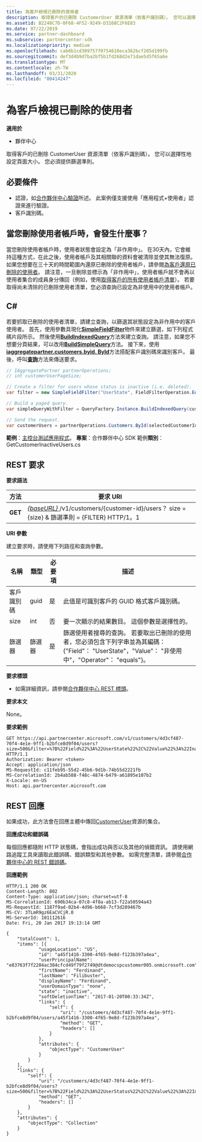 ```yaml
---
title: 為客戶檢視已刪除的使用者
description: 取得客戶的已刪除 CustomerUser 資源清單（依客戶識別碼）。 您可以選擇性地設定頁面大小。 您必須提供篩選準則。
ms.assetid: B2248C7D-0F68-4F52-9249-D3168C2F6E83
ms.date: 07/22/2019
ms.service: partner-dashboard
ms.subservice: partnercenter-sdk
ms.localizationpriority: medium
ms.openlocfilehash: cab6b1cd309757f0754610eca362bcf205d199fb
ms.sourcegitcommit: def3d4b9d7ba2bf5b1fd268d2e71dae5d5f65a6e
ms.translationtype: MT
ms.contentlocale: zh-TW
ms.lasthandoff: 03/31/2020
ms.locfileid: "80414247"
---
```

# <a name="view-deleted-users-for-a-customer"></a>為客戶檢視已刪除的使用者


**適用於**

- 夥伴中心

取得客戶的已刪除 CustomerUser 資源清單（依客戶識別碼）。 您可以選擇性地設定頁面大小。 您必須提供篩選準則。

## <a name="span-idprerequisitesspan-idprerequisitesspan-idprerequisitesprerequisites"></a><span id="Prerequisites"/><span id="prerequisites"/><span id="PREREQUISITES"/>必要條件


- 認證，如[合作夥伴中心驗證](partner-center-authentication.md)所述。 此案例僅支援使用「應用程式+使用者」認證來進行驗證。
- 客戶識別碼。

## <a name="span-idwhat_happens_when_you_delete_a_user_account_span-idwhat_happens_when_you_delete_a_user_account_span-idwhat_happens_when_you_delete_a_user_account_what-happens-when-you-delete-a-user-account"></a><span id="What_happens_when_you_delete_a_user_account_"/><span id="what_happens_when_you_delete_a_user_account_"/><span id="WHAT_HAPPENS_WHEN_YOU_DELETE_A_USER_ACCOUNT_"/>當您刪除使用者帳戶時，會發生什麼事？


當您刪除使用者帳戶時，使用者狀態會設定為「非作用中」。 在30天內，它會維持這種方式，在此之後，使用者帳戶及其相關聯的資料會被清除並使其無法復原。 如果您想要在三十天的時間範圍內還原已刪除的使用者帳戶，請參閱[為客戶還原已刪除的使用者](restore-a-user-for-a-customer.md)。 請注意，一旦刪除並標示為「非作用中」，使用者帳戶就不會再以使用者集合的成員身分傳回（例如，使用[取得客戶的所有使用者帳戶清單](get-a-list-of-all-user-accounts-for-a-customer.md)）。 若要取得尚未清除的已刪除使用者清單，您必須查詢已設定為非使用中的使用者帳戶。

## <a name="span-idc_span-idc_c"></a><span id="C_"/><span id="c_"/>C#


若要抓取已刪除的使用者清單，請建立查詢，以篩選其狀態設定為非作用中的客戶使用者。 首先，使用參數具現化[**SimpleFieldFilter**](https://docs.microsoft.com/dotnet/api/microsoft.store.partnercenter.models.query.simplefieldfilter)物件來建立篩選，如下列程式碼片段所示。 然後使用[**BuildIndexedQuery**](https://docs.microsoft.com/dotnet/api/microsoft.store.partnercenter.models.query.queryfactory.buildindexedquery)方法來建立查詢。 請注意，如果您不想要分頁結果，可以改用[**BuildSimpleQuery**](https://docs.microsoft.com/dotnet/api/microsoft.store.partnercenter.models.query.queryfactory.buildsimplequery)方法。 接下來，使用[**iaggregatepartner.customers.byid. ById**](https://docs.microsoft.com/dotnet/api/microsoft.store.partnercenter.customers.icustomercollection.byid)方法搭配客戶識別碼來識別客戶。 最後，呼叫[**查詢**](https://docs.microsoft.com/dotnet/api/microsoft.store.partnercenter.customerusers.icustomerusercollection.query)方法來傳送要求。

``` csharp
// IAggregatePartner partnerOperations;
// int customerUserPageSize;

// Create a filter for users whose status is inactive (i.e. deleted).
var filter = new SimpleFieldFilter("UserState", FieldFilterOperation.Equals, "Inactive");

// Build a paged query.
var simpleQueryWithFilter = QueryFactory.Instance.BuildIndexedQuery(customerUserPageSize, 0, filter);

// Send the request.
var customerUsers = partnerOperations.Customers.ById(selectedCustomerId).Users.Query(simpleQueryWithFilter);
```

**範例**：[主控台測試應用程式](console-test-app.md)。 **專案**：合作夥伴中心 SDK 範例**類別**： GetCustomerInactiveUsers.cs

## <a name="span-id_requestspan-id_requestspan-id_request-rest-request"></a><span id="_Request"/><span id="_request"/><span id="_REQUEST"/> REST 要求


**要求語法**

| 方法  | 要求 URI                                                                                                       |
|---------|-------------------------------------------------------------------------------------------------------------------|
| **GET** | [ *{baseURL}* ](partner-center-rest-urls.md)/v1/customers/{customer-id}/users？ size = {size} & 篩選準則 = {FILTER} HTTP/1。1 |

 

**URI 參數**

建立要求時，請使用下列路徑和查詢參數。

| 名稱        | 類型   | 必要項 | 描述                                                                                                                                                                        |
|-------------|--------|----------|------------------------------------------------------------------------------------------------------------------------------------------------------------------------------------|
| 客戶識別碼 | guid   | 是      | 此值是可識別客戶的 GUID 格式客戶識別碼。                                                                                                            |
| size        | int    | 否       | 要一次顯示的結果數目。 這個參數是選擇性的。                                                                                                     |
| 篩選器      | 篩選器 | 是      | 篩選使用者搜尋的查詢。 若要取出已刪除的使用者，您必須包含下列字串並為其編碼： {"Field"： "UserState"，"Value"： "非使用中"，"Operator"： "equals"}。 |

 

**要求標頭**

- 如需詳細資訊，請參閱[合作夥伴中心 REST 標頭](headers.md)。

**要求本文**

None。

**要求範例**

```http
GET https://api.partnercenter.microsoft.com/v1/customers/4d3cf487-70f4-4e1e-9ff1-b2bfce8d9f04/users?size=500&filter=%7B%22Field%22%3A%22UserState%22%2C%22Value%22%3A%22Inactive%22%2C%22Operator%22%3A%22equals%22%7D HTTP/1.1
Authorization: Bearer <token>
Accept: application/json
MS-RequestId: c11feb95-55d2-45b6-9d1b-74b55d2221fb
MS-CorrelationId: 2b4ab588-f48c-4874-b479-a61895e107b2
X-Locale: en-US
Host: api.partnercenter.microsoft.com
```

## <a name="span-id_responsespan-id_responsespan-id_response-rest-response"></a><span id="_Response"/><span id="_response"/><span id="_RESPONSE"/> REST 回應


如果成功，此方法會在回應主體中傳回[CustomerUser](user-resources.md#customeruser)資源的集合。

**回應成功和錯誤碼**

每個回應都隨附 HTTP 狀態碼，會指出成功與否以及其他的偵錯資訊。 請使用網路追蹤工具來讀取此錯誤碼、錯誤類型和其他參數。 如需完整清單，請參閱[合作夥伴中心的 REST 錯誤碼](error-codes.md)。

**回應範例**

```http
HTTP/1.1 200 OK
Content-Length: 802
Content-Type: application/json; charset=utf-8
MS-CorrelationId: 690b34ca-07c8-4f8a-ab13-f22a50594a43
MS-RequestId: 1187f9ad-02b4-4d96-b668-7cf3d289467b
MS-CV: 3TLmR9gz6EaCVCjR.0
MS-ServerId: 101112616
Date: Fri, 20 Jan 2017 19:13:14 GMT

{
    "totalCount": 1,
    "items": [{
            "usageLocation": "US",
            "id": "a45f1416-3300-4f65-9e8d-f123b397a4ea",
            "userPrincipalName": "e83763f7f2204ac384cfcd49f79f2749@dtdemocspcustomer005.onmicrosoft.com",
            "firstName": "Ferdinand",
            "lastName": "Filibuster",
            "displayName": "Ferdinand",
            "userDomainType": "none",
            "state": "inactive",
            "softDeletionTime": "2017-01-20T00:33:34Z",
            "links": {
                "self": {
                    "uri": "/customers/4d3cf487-70f4-4e1e-9ff1-b2bfce8d9f04/users/a45f1416-3300-4f65-9e8d-f123b397a4ea",
                    "method": "GET",
                    "headers": []
                }
            },
            "attributes": {
                "objectType": "CustomerUser"
            }
        }
    ],
    "links": {
        "self": {
            "uri": "/customers/4d3cf487-70f4-4e1e-9ff1-b2bfce8d9f04/users?size=500&filter=%7B%22Field%22%3A%22UserStatus%22%2C%22Value%22%3A%22Inactive%22%2C%22Operator%22%3A%22equals%22%7D",
            "method": "GET",
            "headers": []
        }
    },
    "attributes": {
        "objectType": "Collection"
    }
}
```

 

 




